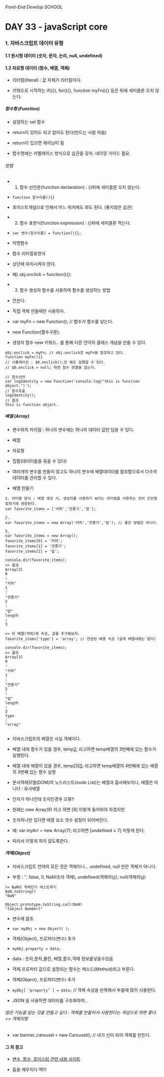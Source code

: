 ###### Front-End Develop SCHOOL

# DAY 33 - javaScript core

### 1. 자바스크립트 데이터 유형
#### 1.1 원시형 데이터 (숫자, 문자, 논리, null, undefined)
#### 1.2 자료형 데이터 (함수, 배열, 객체)

- 리터럴(literal) : 값 자체가 리터럴이다. 

- 키워드로 시작하는 if(){}, for(){}, function myFn(){} 등은 뒤에 세미콜론 오지 않는다. 

##### 함수형 (Function)

- 설정하는 set 함수
 - return이 있어도 되고 없어도 된다(만드는 사람 마음)
 - return이 있으면 체이닝이 됨

- 함수명에는 카멜케이스 방식으로 습관을 갖자. 네이밍 가이드 필요.

###### 방법 

- 1. 함수 선언문(function declaration) : {}뒤에 세미콜론 오지 않는다. 
 - `function 함수이름(){}`
 - 호이스트개념으로 인해서 어느 위치에도 와도 된다. (좋지않은 습관)

- 2. 함수 표현식(function expression) : {}뒤에 세미콜론 적는다.
 - `var 변수(함수이름) = function(){};`
 - 익명함수
 - 함수 리터럴표현식
 - 상단에 위치시켜야 한다. 
 - 예) obj.onclick = function(){}; 

- 3. 함수 생성자 함수를 사용하여 함수를 생성하는 방법 
 - 안쓴다.
 - 직접 객체 만들때만 사용하자.
 - var myFn = new Function(); // 함수가 함수를 낳는다. 
 - new Function(함수구문);
 - 생성자 함수 new 키워드.. 를 통해 다른 언어의 클래스 개념을 만들 수 있다. 


```
obj.onclick = myFn; // obj.onclick은 myFn을 참조하고 있다.
function myFn(){}
// 시뮬레이션 : $0.onclick();만 해도 실행할 수 있다.
// $0.onclick = null; 하면 함수 연결을 끊는다. 
```


```
// 함수선언
var logIdentity = new Function('console.log("this is function object.")');
// 함수호출
logIdentity();
// 결과
this is function object.
```

##### 배열 (Array)

- 변수와의 차이점 : 하나의 변수에는 하나의 데이터 값만 담을 수 있다. 

- 배열 
 - 자료형
 - 집합(데이터들을 묶을 수 있다)
 - 여러개의 변수를 만들지 않고도 하나의 변수에 배열데이터를 참조함으로서 다수의 데이터를 관리할 수 있다. 

- 배열 만들기

```
1. 리터럴 방식 : 배열 생성 시, 생성자를 사용하기 보다는 리터럴을 사용하는 것이 간단명료하기에 권장된다.
var favorite_items = ['커피','깐풍기','밥'];

2. 
var favorite_items = new Array('커피','깐풍기','밥'); // 좋은 방법은 아니다.

3. 
var favorite_items = new Array();
favorite_items[0] = '커피';
favorite_items[1] = '깐풍기';
favorite_items[2] = '밥';

console.dir(favorite_items);
>> 결과 
Array[3]
0
:
"커피"
1
:
"깐풍기"
2
:
"밥"
length
:
3

>> 이 배열(객체)에 속성, 값을 추가해보자. 
favorite_items['type'] = 'array'; // 연관된 배열 속성 (실제 배열내에는 없다)

console.dir(favorite_items);
>> 결과
Array[3]
0
:
"커피"
1
:
"깐풍기"
2
:
"밥"
length
:
3
type
:
"array"


```

- 자바스크립트의 배열은 사실 객체이다. 
- 배열 내에 함수가 있을 경우, temp[2](); 라고하면 temp배열의 3번째에 있는 함수가 실행된다.
- 배열 내에 배열이 있을 경우, temp[3][3](); 라고하면 temp배열의 4번째에 있는 배열의 3번째 있는 함수 실행 

- 문서객체모델(DOM)의 노드리스트(node List)는 배열과 흡사해보이나, 배열은 아니다 : 유사배열

- 인자가 하나인데 숫자인경우 오류!!
 - 원래는 new Array(9) 라고 하면 [9] 이렇게 들어와야 하겠지만
 - 숫자하나만 있다면 배열 요소 갯수 설정이 되어버린다. 
 - 예: var myArr = new Array(7); 라고하면 [undefined × 7] 이렇게 된다.
 - 따라서 이렇게 하지 않도록한다. 

##### 객체(Object)

- 자바스크립트 언어의 모든 것은 객체이나... undefined, null 만은 객체가 아니다.

- 부정 : '', false, 0, NaN(숫자 객체), undefined(객체아님), null(객체아님)

```
>> NaN이 객체인가 테스트하기 
NaN.toString()
"NaN"

Object.prototype.toString.call(NaN)
"[object Number]"
``` 

- 변수에 참조
 - `var myObj = new Object( );`

- 객체(Object), 프로퍼티(변수) 추가 
 - `myObj.property = data;`
 - data : 숫자,문자,불린, 배열,함수,객체 정보를넣을수있음

- 객체.프로퍼티 값으로 설정되는 함수는 메소드(Method)라고 부른다.

- 객체(Object), 프로퍼티(변수) 추가 
 - `myObj[ ‘property’ ] = data;` // 객체 속성을 반복해서 부를때 많이 사용된다.

- JSON 을 사용하면 데이터를 구조화하여...  




###### 많은 기능을 담는 것을 만들고 싶다 : 객체를 만들어서 사용한다는 개념으로 하면 좋다. => 객체지향 

- var banner_carousel = new Carousel(); // 내가 신이 되어 객체를 만든다. 


#### 그 외 참고

- [변수, 함수, 호이스팅 관련 내용 사이트](http://chanlee.github.io/2013/12/10/javascript-variable-scope-and-hoisting/)

- 돔을 깨우치다 책!!! 